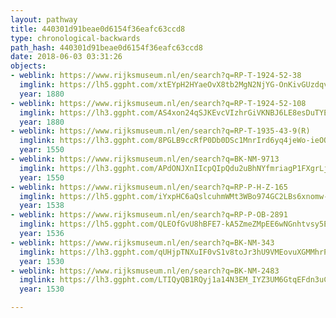 ```yaml
---
layout: pathway
title: 440301d91beae0d6154f36eafc63ccd8
type: chronological-backwards
path_hash: 440301d91beae0d6154f36eafc63ccd8
date: 2018-06-03 03:31:26
objects:
- weblink: https://www.rijksmuseum.nl/en/search?q=RP-T-1924-52-38
  imglink: https://lh5.ggpht.com/xtEYpH2HYaeOvX8tb2MgN2NjYG-OnKivGUzdqvxqXwXV3-renVeqLzOcc2n_lFsh9c_LBHeo2pTQdNAktHzDMxlLy0DH=s200
  year: 1880
- weblink: https://www.rijksmuseum.nl/en/search?q=RP-T-1924-52-108
  imglink: https://lh3.ggpht.com/AS4xon24qSJKEvcVIzhrGiVKNBJ6LE8esDuTYEDQDfav2wUXEZZNZPnSsptqdVmBHJc1DjT9gfZJ0glY9Nh7ey3jTws=s200
  year: 1880
- weblink: https://www.rijksmuseum.nl/en/search?q=RP-T-1935-43-9(R)
  imglink: https://lh3.ggpht.com/8PGLB9ccRfP0Db0DSc1MnrIrd6yq4jeWo-ieOQyxDZobDAJCDw8I-DlOB56VBt-rq1JOdW8iNHRaWMY06aTBMC77NAo=s200
  year: 1550
- weblink: https://www.rijksmuseum.nl/en/search?q=BK-NM-9713
  imglink: https://lh3.ggpht.com/APdONJXnIIcpQIpQdu2uBhNYfmriagP1FXgrLjg7IQtX2OWJmhi8RIFF_VwjYlN1znSfTrk9rMP0TiDYC4jXQXeTnQ=s200
  year: 1550
- weblink: https://www.rijksmuseum.nl/en/search?q=RP-P-H-Z-165
  imglink: https://lh5.ggpht.com/iYxpHC6aQslcuhmWMt3WBo974GC2LBs6xnomw-vVLc54tmT3BHsCJ13jSMv7CLlxk4qD36bJ6Fez0GXifurjnZDCy0Wq=s200
  year: 1538
- weblink: https://www.rijksmuseum.nl/en/search?q=RP-P-OB-2891
  imglink: https://lh5.ggpht.com/QLEOfGvU8hBFE7-kA5ZmeZMpEE6wNGnhtvsy5EvIZiKrCyb2gJhql0j0Hh_Ka3QMWs5d5Mv3iZHAa-uAzT7aXEgTeP0=s200
  year: 1536
- weblink: https://www.rijksmuseum.nl/en/search?q=BK-NM-343
  imglink: https://lh3.ggpht.com/qUHjpTNXuIF0vS1v8toJr3hU9VMEovuXGMMhrPzFnFz4tZwWuD3b1Hp0cQq9p9d1VajQjUd4vJ1AposJ33iQfogYJdE=s200
  year: 1530
- weblink: https://www.rijksmuseum.nl/en/search?q=BK-NM-2483
  imglink: https://lh3.ggpht.com/LTIQyQB1RQyj1a14N3EM_IYZ3UM6GtqEFdn3uC9iGTy-oz6hD-4bQ2NhrfAHqlg028nmaPzwJAm6c3OvYXZ7ajR2Q-s=s200
  year: 1530

---
```

